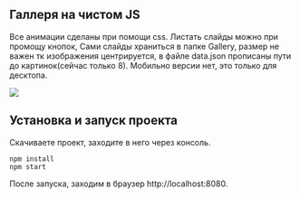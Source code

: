 ## Галлеря на чистом JS
Все анимации сделаны при помощи css. Листать слайды можно при промощу кнопок, Сами слайды храниться в папке Gallery,
размер не важен тк изображения центрируется, в файле data.json прописаны пути до картинок(сейчас только 8). Мобильно версии нет, это только для десктопа.

![](https://github.com/Loli-Ravioli/GIF/blob/master/RecorderProject.gif)
## Установка и запуск проекта


Скачиваете проект, заходите в него через консоль.



```
npm install
npm start
```

После запуска, заходим в браузер http://localhost:8080.


